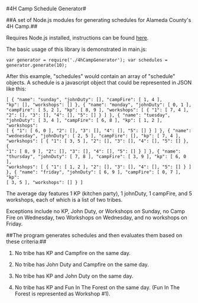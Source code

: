 #4H Camp Schedule Generator#

##A set of Node.js modules for generating schedules for Alameda County's 4H Camp.##

Requires Node.js installed, instructions can be found [here](http://nodejs.org/).

The basic usage of this library is demonstrated in main.js:

<code>var generator = require('./4hCampGenerator');
var schedules = generator.generate(10);</code>

After this example, "schedules" would contain an array of "schedule" objects.  A schedule is a javascript object that could be represented in JSON like this:

<code>[
	{
		"name": "sunday",
		"johnDuty": [],
		"campFire": [
			1,
			4
		],
		"kp": [],
		"workshops": []
	},
	{
		"name": "monday",
		"johnDuty": [
			0,
			1
		],
		"campFire": [
			5,
			2
		],
		"kp": [
			8,
			9
		],
		"workshops": [
			{
				"1": [
					7,
					4
				],
				"2": [],
				"3": [],
				"4": [],
				"5": []
			}
		]
	},
	{
		"name": "tuesday",
		"johnDuty": [
			3,
			4
		],
		"campFire": [
			6,
			8
		],
		"kp": [
			1,
			2
		],
		"workshops": [
			{
				"1": [
					6,
					0
				],
				"2": [],
				"3": [],
				"4": [],
				"5": []
			}
		]
	},
	{
		"name": "wednesday",
		"johnDuty": [
			2,
			5
		],
		"campFire": [],
		"kp": [
			7,
			4
		],
		"workshops": [
			{
				"1": [
					3,
					5
				],
				"2": [],
				"3": [],
				"4": [],
				"5": []
			},
			{
				"1": [
					8,
					9
				],
				"2": [],
				"3": [],
				"4": [],
				"5": []
			}
		]
	},
	{
		"name": "thursday",
		"johnDuty": [
			7,
			8
		],
		"campFire": [
			3,
			9
		],
		"kp": [
			6,
			0
		],
		"workshops": [
			{
				"1": [
					1,
					2
				],
				"2": [],
				"3": [],
				"4": [],
				"5": []
			}
		]
	},
	{
		"name": "friday",
		"johnDuty": [
			6,
			9
		],
		"campFire": [
			0,
			7
		],
		"kp": [
			3,
			5
		],
		"workshops": []
	}
]</code>

The average day features 1 KP (kitchen party), 1 johnDuty, 1 campFire, and 5 workshops, each of which is a list of two tribes.

Exceptions include no KP, John Duty, or Workshops on Sunday, no Camp Fire on Wednesday, two Workshops on Wednesday, and no workshops on Friday.

##The program generates schedules and then evaluates them based on these criteria:##

1. No tribe has KP and Campfire on the same day.

2. No tribe has John Duty and Campfire on the same day.

3. No tribe has KP and John Duty on the same day.

4. No tribe has KP and Fun In The Forest on the same day. (Fun In The Forest is represented as Workshop #1).